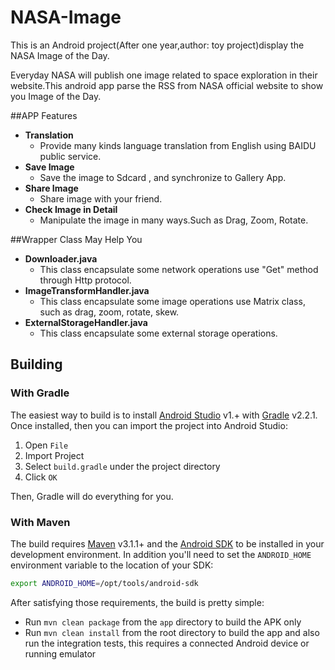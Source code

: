 # NASA-Image
This is an Android project(After one year,author: toy project)display the NASA  Image of the Day.

Everyday NASA will publish one image related to space exploration in their website.This android
app parse the RSS from NASA official website to show you Image of the Day.

##APP Features
- **Translation**
  - Provide many kinds language translation from English using BAIDU public service.
- **Save Image**
  - Save the image to Sdcard , and synchronize to Gallery App.
- **Share Image**
  - Share image with your friend.
- **Check Image in Detail**
  - Manipulate the image in many ways.Such as Drag, Zoom, Rotate.

##Wrapper Class May Help You
- **Downloader.java**
  - This class encapsulate some network operations  use "Get" method through Http protocol.
- **ImageTransformHandler.java**
  - This class encapsulate some image operations use Matrix class, such as drag, zoom, rotate, skew.
- **ExternalStorageHandler.java**
  - This class encapsulate some external storage operations.
  
## Building

### With Gradle

The easiest way to build is to install [Android Studio](https://developer.android.com/sdk/index.html) v1.+
with [Gradle](https://www.gradle.org/) v2.2.1.
Once installed, then you can import the project into Android Studio:

1. Open `File`
2. Import Project
3. Select `build.gradle` under the project directory
4. Click `OK`

Then, Gradle will do everything for you.

### With Maven

The build requires [Maven](http://maven.apache.org/download.html)
v3.1.1+ and the [Android SDK](http://developer.android.com/sdk/index.html)
to be installed in your development environment. In addition you'll need to set
the `ANDROID_HOME` environment variable to the location of your SDK:

```bash
export ANDROID_HOME=/opt/tools/android-sdk
```

After satisfying those requirements, the build is pretty simple:

* Run `mvn clean package` from the `app` directory to build the APK only
* Run `mvn clean install` from the root directory to build the app and also run
  the integration tests, this requires a connected Android device or running
  emulator
